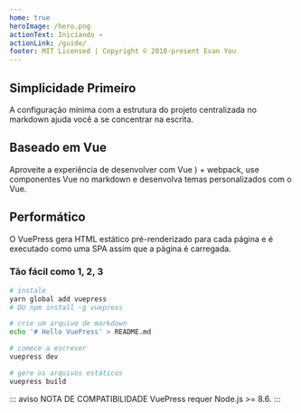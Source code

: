 ```yaml
---
home: true
heroImage: /hero.png
actionText: Iniciando →
actionLink: /guide/
footer: MIT Licensed | Copyright © 2018-present Evan You
---
```


<div style="text-align: center">
  <Bit/>
</div>

<div class="features">
  <div class="feature">
    <h2>Simplicidade Primeiro</h2>
    <p>A configuração mínima com a estrutura do projeto centralizada no markdown ajuda você a se concentrar na escrita.</p>
  </div>
  <div class="feature">
    <h2>Baseado em Vue</h2>
    <p>Aproveite a experiência de desenvolver com Vue ) + webpack, use componentes Vue no markdown e desenvolva temas personalizados com o Vue.</p>
  </div>
  <div class="feature">
    <h2>Performático</h2>
    <p>O VuePress gera HTML estático pré-renderizado para cada página e é executado como uma SPA assim que a página é carregada.</p>
  </div>
</div>

### Tão fácil como 1, 2, 3

``` bash
# instale
yarn global add vuepress
# OU npm install -g vuepress

# crie um arquivo de markdown
echo '# Hello VuePress' > README.md

# comece a escrever
vuepress dev

# gere os arquivos estáticos
vuepress build
```

::: aviso NOTA DE COMPATIBILIDADE
VuePress requer Node.js >= 8.6.
:::
